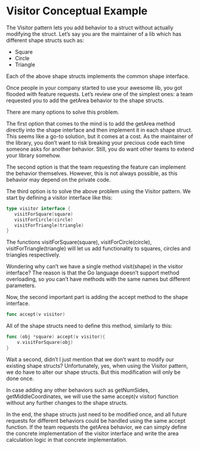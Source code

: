 # Visitor Conceptual Example

The Visitor pattern lets you add behavior to a struct without actually modifying the struct. Let’s say you are the maintainer of a lib which has different shape structs such as:

- Square
- Circle
- Triangle

Each of the above shape structs implements the common shape interface.

Once people in your company started to use your awesome lib, you got flooded with feature requests. Let’s review one of the simplest ones: a team requested you to add the getArea behavior to the shape structs.

There are many options to solve this problem.

The first option that comes to the mind is to add the getArea method directly into the shape interface and then implement it in each shape struct. This seems like a go-to solution, but it comes at a cost. As the maintainer of the library, you don’t want to risk breaking your precious code each time someone asks for another behavior. Still, you do want other teams to extend your library somehow.

The second option is that the team requesting the feature can implement the behavior themselves. However, this is not always possible, as this behavior may depend on the private code.

The third option is to solve the above problem using the Visitor pattern. We start by defining a visitor interface like this:

```go
type visitor interface {
   visitForSquare(square)
   visitForCircle(circle)
   visitForTriangle(triangle)
}
```

The functions visitForSquare(square), visitForCircle(circle), visitForTriangle(triangle) will let us add functionality to squares, circles and triangles respectively.

Wondering why can’t we have a single method visit(shape) in the visitor interface? The reason is that the Go language doesn’t support method overloading, so you can’t have methods with the same names but different parameters.

Now, the second important part is adding the accept method to the shape interface.

```go
func accept(v visitor)
```

All of the shape structs need to define this method, similarly to this:

``` go
func (obj *square) accept(v visitor){
    v.visitForSquare(obj)
}
```

Wait a second, didn’t I just mention that we don’t want to modify our existing shape structs? Unfortunately, yes, when using the Visitor pattern, we do have to alter our shape structs. But this modification will only be done once.

In case adding any other behaviors such as getNumSides, getMiddleCoordinates, we will use the same accept(v visitor) function without any further changes to the shape structs.

In the end, the shape structs just need to be modified once, and all future requests for different behaviors could be handled using the same accept function. If the team requests the getArea behavior, we can simply define the concrete implementation of the visitor interface and write the area calculation logic in that concrete implementation.
